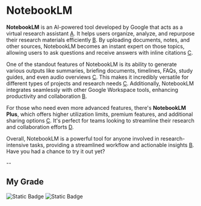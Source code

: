# NotebookLM
**NotebookLM** is an AI-powered tool developed by Google that acts as a virtual research assistant [A](https://en.wikipedia.org/wiki/NotebookLM?copilot_analytics_metadata=eyJldmVudEluZm9fY29udmVyc2F0aW9uSWQiOiJuaG5UMThtZ3R4V0F0d1RYMTM2cHoiLCJldmVudEluZm9fY2xpY2tTb3VyY2UiOiJjaXRhdGlvbkxpbmsiLCJldmVudEluZm9fY2xpY2tEZXN0aW5hdGlvbiI6Imh0dHBzOlwvXC9lbi53aWtpcGVkaWEub3JnXC93aWtpXC9Ob3RlYm9va0xNIiwiZXZlbnRJbmZvX21lc3NhZ2VJZCI6Ikp2NGhnWDhMSEc5WVZkSnRkOGFLSiJ9&citationMarker=9F742443-6C92-4C44-BF58-8F5A7C53B6F1). It helps users organize, analyze, and repurpose their research materials efficiently [B](https://www.geeky-gadgets.com/google-gemini-ai-research-tool/?copilot_analytics_metadata=eyJldmVudEluZm9fY29udmVyc2F0aW9uSWQiOiJuaG5UMThtZ3R4V0F0d1RYMTM2cHoiLCJldmVudEluZm9fY2xpY2tEZXN0aW5hdGlvbiI6Imh0dHBzOlwvXC93d3cuZ2Vla3ktZ2FkZ2V0cy5jb21cL2dvb2dsZS1nZW1pbmktYWktcmVzZWFyY2gtdG9vbFwvIiwiZXZlbnRJbmZvX21lc3NhZ2VJZCI6Ikp2NGhnWDhMSEc5WVZkSnRkOGFLSiIsImV2ZW50SW5mb19jbGlja1NvdXJjZSI6ImNpdGF0aW9uTGluayJ9&citationMarker=9F742443-6C92-4C44-BF58-8F5A7C53B6F1). By uploading documents, notes, and other sources, NotebookLM becomes an instant expert on those topics, allowing users to ask questions and receive answers with inline citations [C](https://support.google.com/notebooklm/answer/15724458?hl=en&copilot_analytics_metadata=eyJldmVudEluZm9fY29udmVyc2F0aW9uSWQiOiJuaG5UMThtZ3R4V0F0d1RYMTM2cHoiLCJldmVudEluZm9fbWVzc2FnZUlkIjoiSnY0aGdYOExIRzlZVmRKdGQ4YUtKIiwiZXZlbnRJbmZvX2NsaWNrU291cmNlIjoiY2l0YXRpb25MaW5rIiwiZXZlbnRJbmZvX2NsaWNrRGVzdGluYXRpb24iOiJodHRwczpcL1wvc3VwcG9ydC5nb29nbGUuY29tXC9ub3RlYm9va2xtXC9hbnN3ZXJcLzE1NzI0NDU4P2hsPWVuIn0%3D&citationMarker=9F742443-6C92-4C44-BF58-8F5A7C53B6F1).

One of the standout features of NotebookLM is its ability to generate various outputs like summaries, briefing documents, timelines, FAQs, study guides, and even audio overviews [C](https://support.google.com/notebooklm/answer/15724458?hl=en&copilot_analytics_metadata=eyJldmVudEluZm9fY29udmVyc2F0aW9uSWQiOiJuaG5UMThtZ3R4V0F0d1RYMTM2cHoiLCJldmVudEluZm9fY2xpY2tEZXN0aW5hdGlvbiI6Imh0dHBzOlwvXC9zdXBwb3J0Lmdvb2dsZS5jb21cL25vdGVib29rbG1cL2Fuc3dlclwvMTU3MjQ0NTg/aGw9ZW4iLCJldmVudEluZm9fbWVzc2FnZUlkIjoiSnY0aGdYOExIRzlZVmRKdGQ4YUtKIiwiZXZlbnRJbmZvX2NsaWNrU291cmNlIjoiY2l0YXRpb25MaW5rIn0%3D&citationMarker=9F742443-6C92-4C44-BF58-8F5A7C53B6F1). This makes it incredibly versatile for different types of projects and research needs [C](https://support.google.com/notebooklm/answer/15724458?hl=en&copilot_analytics_metadata=eyJldmVudEluZm9fbWVzc2FnZUlkIjoiSnY0aGdYOExIRzlZVmRKdGQ4YUtKIiwiZXZlbnRJbmZvX2NsaWNrU291cmNlIjoiY2l0YXRpb25MaW5rIiwiZXZlbnRJbmZvX2NvbnZlcnNhdGlvbklkIjoibmhuVDE4bWd0eFdBdHdUWDEzNnB6IiwiZXZlbnRJbmZvX2NsaWNrRGVzdGluYXRpb24iOiJodHRwczpcL1wvc3VwcG9ydC5nb29nbGUuY29tXC9ub3RlYm9va2xtXC9hbnN3ZXJcLzE1NzI0NDU4P2hsPWVuIn0%3D&citationMarker=9F742443-6C92-4C44-BF58-8F5A7C53B6F1). Additionally, NotebookLM integrates seamlessly with other Google Workspace tools, enhancing productivity and collaboration [B](https://www.geeky-gadgets.com/google-gemini-ai-research-tool/?copilot_analytics_metadata=eyJldmVudEluZm9fbWVzc2FnZUlkIjoiSnY0aGdYOExIRzlZVmRKdGQ4YUtKIiwiZXZlbnRJbmZvX2NvbnZlcnNhdGlvbklkIjoibmhuVDE4bWd0eFdBdHdUWDEzNnB6IiwiZXZlbnRJbmZvX2NsaWNrRGVzdGluYXRpb24iOiJodHRwczpcL1wvd3d3LmdlZWt5LWdhZGdldHMuY29tXC9nb29nbGUtZ2VtaW5pLWFpLXJlc2VhcmNoLXRvb2xcLyIsImV2ZW50SW5mb19jbGlja1NvdXJjZSI6ImNpdGF0aW9uTGluayJ9&citationMarker=9F742443-6C92-4C44-BF58-8F5A7C53B6F1).

For those who need even more advanced features, there's **NotebookLM Plus**, which offers higher utilization limits, premium features, and additional sharing options [C](https://support.google.com/notebooklm/answer/15724458?hl=en&copilot_analytics_metadata=eyJldmVudEluZm9fY29udmVyc2F0aW9uSWQiOiJuaG5UMThtZ3R4V0F0d1RYMTM2cHoiLCJldmVudEluZm9fY2xpY2tTb3VyY2UiOiJjaXRhdGlvbkxpbmsiLCJldmVudEluZm9fbWVzc2FnZUlkIjoiSnY0aGdYOExIRzlZVmRKdGQ4YUtKIiwiZXZlbnRJbmZvX2NsaWNrRGVzdGluYXRpb24iOiJodHRwczpcL1wvc3VwcG9ydC5nb29nbGUuY29tXC9ub3RlYm9va2xtXC9hbnN3ZXJcLzE1NzI0NDU4P2hsPWVuIn0%3D&citationMarker=9F742443-6C92-4C44-BF58-8F5A7C53B6F1). It's perfect for teams looking to streamline their research and collaboration efforts [D](https://www.zdnet.com/article/google-debuts-notebooklm-plus-for-businesses-and-professionals/?copilot_analytics_metadata=eyJldmVudEluZm9fY2xpY2tTb3VyY2UiOiJjaXRhdGlvbkxpbmsiLCJldmVudEluZm9fY29udmVyc2F0aW9uSWQiOiJuaG5UMThtZ3R4V0F0d1RYMTM2cHoiLCJldmVudEluZm9fbWVzc2FnZUlkIjoiSnY0aGdYOExIRzlZVmRKdGQ4YUtKIiwiZXZlbnRJbmZvX2NsaWNrRGVzdGluYXRpb24iOiJodHRwczpcL1wvd3d3LnpkbmV0LmNvbVwvYXJ0aWNsZVwvZ29vZ2xlLWRlYnV0cy1ub3RlYm9va2xtLXBsdXMtZm9yLWJ1c2luZXNzZXMtYW5kLXByb2Zlc3Npb25hbHNcLyJ9&citationMarker=9F742443-6C92-4C44-BF58-8F5A7C53B6F1).

Overall, NotebookLM is a powerful tool for anyone involved in research-intensive tasks, providing a streamlined workflow and actionable insights [B](https://www.geeky-gadgets.com/google-gemini-ai-research-tool/?copilot_analytics_metadata=eyJldmVudEluZm9fY29udmVyc2F0aW9uSWQiOiJuaG5UMThtZ3R4V0F0d1RYMTM2cHoiLCJldmVudEluZm9fY2xpY2tEZXN0aW5hdGlvbiI6Imh0dHBzOlwvXC93d3cuZ2Vla3ktZ2FkZ2V0cy5jb21cL2dvb2dsZS1nZW1pbmktYWktcmVzZWFyY2gtdG9vbFwvIiwiZXZlbnRJbmZvX21lc3NhZ2VJZCI6Ikp2NGhnWDhMSEc5WVZkSnRkOGFLSiIsImV2ZW50SW5mb19jbGlja1NvdXJjZSI6ImNpdGF0aW9uTGluayJ9&citationMarker=9F742443-6C92-4C44-BF58-8F5A7C53B6F1). Have you had a chance to try it out yet?

--
## My Grade

![Static Badge](https://img.shields.io/badge/grade-TBD-blue)
![Static Badge](https://img.shields.io/badge/presentaion_status-Tommorow_2.7.25-orange)
